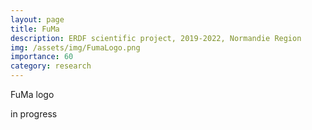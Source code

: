 ```yaml
---
layout: page
title: FuMa
description: ERDF scientific project, 2019-2022, Normandie Region 
img: /assets/img/FumaLogo.png
importance: 60
category: research
---
```

<div class="row">
    <div class="col-sm mt-3 mt-md-0">
        <img class="img-fluid rounded z-depth-1" src="{{ '/assets/img/FumaLogo.png' | relative_url }}" alt="" title="XTerM logo"/>
    </div>
</div>
<div class="caption">
    FuMa logo
</div>

in progress
